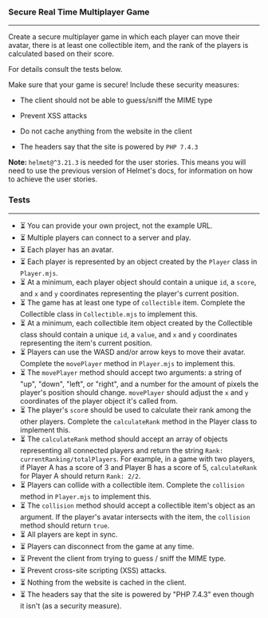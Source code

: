 ### Secure Real Time Multiplayer Game

--- 


Create a secure multiplayer game in which each player can move their avatar, there is at least one collectible item, and the rank of the players is calculated based on their score.

For details consult the tests below.

Make sure that your game is secure! Include these security measures:


- The client should not be able to guess/sniff the MIME type

- Prevent XSS attacks
- Do not cache anything from the website in the client
- The headers say that the site is powered by `PHP 7.4.3`


<strong>Note: </strong>`helmet@^3.21.3` is needed for the user stories. This means you will need to use the previous version of Helmet's docs, for information on how to achieve the user stories.

### Tests 

---

- ⏳ You can provide your own project, not the example URL.
- ⏳ Multiple players can connect to a server and play.
- ⏳ Each player has an avatar.
- ⏳ Each player is represented by an object created by the `Player` class in `Player.mjs`.
- ⏳ At a minimum, each player object should contain a unique `id`, a `score`, and `x` and `y` coordinates representing the player's current position.
- ⏳ The game has at least one type of `collectible` item. Complete the Collectible class in `Collectible.mjs` to implement this.
- ⏳ At a minimum, each collectible item object created by the Collectible class should contain a unique `id`, a `value`, and `x` and `y` coordinates representing the item's current position.
- ⏳ Players can use the WASD and/or arrow keys to move their avatar. Complete the `movePlayer` method in `Player.mjs` to implement this.
- ⏳ The `movePlayer` method should accept two arguments: a string of "up", "down", "left", or "right", and a number for the amount of pixels the player's position should change. `movePlayer` should adjust the `x` and `y` coordinates of the player object it's called from.
- ⏳ The player's `scor`e should be used to calculate their rank among the other players. Complete the `calculateRank` method in the Player class to implement this.
- ⏳ The `calculateRank` method should accept an array of objects representing all connected players and return the string `Rank: currentRanking/totalPlayers`. For example, in a game with two players, if Player A has a score of 3 and Player B has a score of 5, `calculateRank` for Player A should return `Rank: 2/2`.
- ⏳ Players can collide with a collectible item. Complete the `collision` method in `Player.mjs` to implement this.
- ⏳ The `collision` method should accept a collectible item's object as an argument. If the player's avatar intersects with the item, the `collision` method should return `true`.
- ⏳ All players are kept in sync.
- ⏳ Players can disconnect from the game at any time.
- ⏳ Prevent the client from trying to guess / sniff the MIME type.
- ⏳ Prevent cross-site scripting (XSS) attacks.
- ⏳ Nothing from the website is cached in the client.
- ⏳ The headers say that the site is powered by "PHP 7.4.3" even though it isn't (as a security measure).
